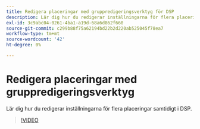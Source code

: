 ```yaml
---
title: Redigera placeringar med gruppredigeringsverktyg för DSP
description: Lär dig hur du redigerar inställningarna för flera placeringar samtidigt.
exl-id: 3c9abc04-0261-4ba1-a19d-68a6d862f660
source-git-commit: c299b88f75a62194bd22b2d220ab525045f78ea7
workflow-type: tm+mt
source-wordcount: '42'
ht-degree: 0%

---
```


# Redigera placeringar med gruppredigeringsverktyg

Lär dig hur du redigerar inställningarna för flera placeringar samtidigt i DSP.

>[!VIDEO](https://video.tv.adobe.com/v/339205)
